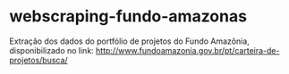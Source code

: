 # webscraping-fundo-amazonas
Extração dos dados do portfólio de projetos do Fundo Amazônia, disponibilizado no link: http://www.fundoamazonia.gov.br/pt/carteira-de-projetos/busca/
